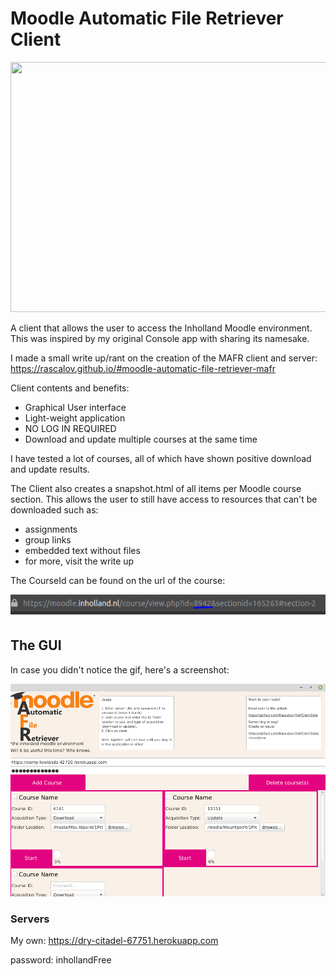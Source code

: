 # Moodle Automatic File Retriever Client
<img src="https://raw.githubusercontent.com/Rascalov/Rascalov.github.io/master/gif/DownloadUpdate.gif" width="600" height="400">


A client that allows the user to access the Inholland Moodle environment. This was inspired by my original Console app
with sharing its namesake.

I made a small write up/rant on the creation of the MAFR client and server:
https://rascalov.github.io/#moodle-automatic-file-retriever-mafr


Client contents and benefits:
* Graphical User interface
* Light-weight application
* NO LOG IN REQUIRED
* Download and update multiple courses at the same time

I have tested a lot of courses, all of which have shown positive download and update results.

The Client also creates a snapshot.html of all items per Moodle course section. 
This allows the user to still have access to resources that can't be downloaded such as:

* assignments
* group links
* embedded text without files
* for more, visit the write up

The CourseId can be found on the url of the course:

<img src="https://raw.githubusercontent.com/Rascalov/Rascalov.github.io/master/images/CourseId.png">

## The GUI
In case you didn't notice the gif, here's a screenshot:

<img src="https://raw.githubusercontent.com/Rascalov/Rascalov.github.io/master/images/ClientLayout.png">


### Servers
My own:
https://dry-citadel-67751.herokuapp.com

password: inhollandFree





